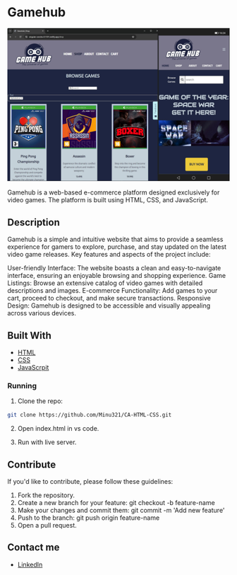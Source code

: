 # Gamehub

![image](GhShowcase.jpg)

Gamehub is a web-based e-commerce platform designed exclusively for video games. The platform is built using HTML, CSS, and JavaScript.

## Description

Gamehub is a simple and intuitive website that aims to provide a seamless experience for gamers to explore, purchase, and stay updated on the latest video game releases. Key features and aspects of the project include:

User-friendly Interface: The website boasts a clean and easy-to-navigate interface, ensuring an enjoyable browsing and shopping experience.
Game Listings: Browse an extensive catalog of video games with detailed descriptions and images.
E-commerce Functionality: Add games to your cart, proceed to checkout, and make secure transactions.
Responsive Design: Gamehub is designed to be accessible and visually appealing across various devices.

## Built With

- [HTML](https://developer.mozilla.org/en-US/docs/Web/HTML)
- [CSS](https://developer.mozilla.org/en-US/docs/Web/CSS)
- [JavaScrpit](https://developer.mozilla.org/en-US/docs/Web/JavaScript)

### Running

1. Clone the repo:

```bash
git clone https://github.com/Minu321/CA-HTML-CSS.git
```

2. Open index.html in vs code.

3. Run with live server.

## Contribute

If you'd like to contribute, please follow these guidelines:

1. Fork the repository.
2. Create a new branch for your feature: git checkout -b feature-name
3. Make your changes and commit them: git commit -m 'Add new feature'
4. Push to the branch: git push origin feature-name
5. Open a pull request.

## Contact me

- [LinkedIn](https://www.linkedin.com/in/mina-roseth-beni-652b90292/)
